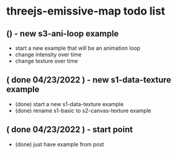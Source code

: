 # threejs-emissive-map todo list

## () - new s3-ani-loop example
* start a new example that will be an animation loop
* change intensity over time
* change texture over time

## ( done 04/23/2022 ) - new s1-data-texture example
* (done) start a new s1-data-texture example
* (done) rename s1-basic to s2-canvas-texture example

## ( done 04/23/2022 ) - start point
* (done) just have example from post
